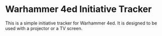 # Warhammer 4ed Initiative Tracker

This is a simple initiative tracker for Warhammer 4ed. It is designed to be used with a projector or a TV screen.
